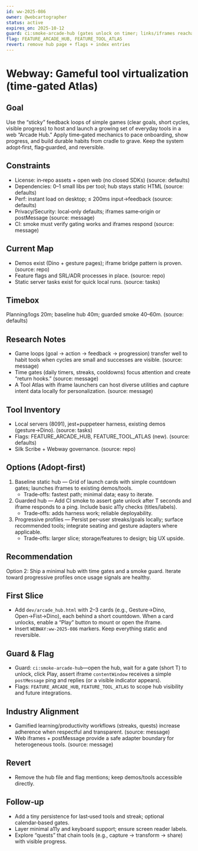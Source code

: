 ```yaml
---
id: ww-2025-086
owner: @webcartographer
status: active
expires_on: 2025-10-12
guard: ci:smoke-arcade-hub (gates unlock on timer; links/iframes reachable; a11y title present)
flag: FEATURE_ARCADE_HUB, FEATURE_TOOL_ATLAS
revert: remove hub page + flags + index entries
---
```

# Webway: Gameful tool virtualization (time‑gated Atlas)

## Goal

Use the “sticky” feedback loops of simple games (clear goals, short cycles, visible progress) to host and launch a growing set of everyday tools in a web “Arcade Hub.” Apply time‑gated mechanics to pace onboarding, show progress, and build durable habits from cradle to grave. Keep the system adopt‑first, flag‑guarded, and reversible.

## Constraints

- License: in‑repo assets + open web (no closed SDKs) (source: defaults)
- Dependencies: 0–1 small libs per tool; hub stays static HTML (source: defaults)
- Perf: instant load on desktop; ≤ 200ms input→feedback (source: defaults)
- Privacy/Security: local‑only defaults; iframes same‑origin or postMessage (source: message)
- CI: smoke must verify gating works and iframes respond (source: message)

## Current Map

- Demos exist (Dino + gesture pages); iframe bridge pattern is proven. (source: repo)
- Feature flags and SRL/ADR processes in place. (source: repo)
- Static server tasks exist for quick local runs. (source: tasks)

## Timebox

Planning/logs 20m; baseline hub 40m; guarded smoke 40–60m. (source: defaults)

## Research Notes

- Game loops (goal → action → feedback → progression) transfer well to habit tools when cycles are small and successes are visible. (source: message)
- Time gates (daily timers, streaks, cooldowns) focus attention and create “return hooks.” (source: message)
- A Tool Atlas with iframe launchers can host diverse utilities and capture intent data locally for personalization. (source: message)

## Tool Inventory

- Local servers (8091), jest+puppeteer harness, existing demos (gesture→Dino). (source: tasks)
- Flags: FEATURE_ARCADE_HUB, FEATURE_TOOL_ATLAS (new). (source: defaults)
- Silk Scribe + Webway governance. (source: repo)

## Options (Adopt‑first)

1. Baseline static hub — Grid of launch cards with simple countdown gates; launches iframes to existing demos/tools.
   - Trade‑offs: fastest path; minimal data; easy to iterate.
2. Guarded hub — Add CI smoke to assert gate unlock after T seconds and iframe responds to a ping. Include basic a11y checks (titles/labels).
   - Trade‑offs: adds harness work; reliable deployability.
3. Progressive profiles — Persist per‑user streaks/goals locally; surface recommended tools; integrate seating and gesture adapters where applicable.
   - Trade‑offs: larger slice; storage/features to design; big UX upside.

## Recommendation

Option 2: Ship a minimal hub with time gates and a smoke guard. Iterate toward progressive profiles once usage signals are healthy.

## First Slice

- Add `dev/arcade_hub.html` with 2–3 cards (e.g., Gesture→Dino, Open→Fist→Dino), each behind a short countdown. When a card unlocks, enable a “Play” button to mount or open the iframe.
- Insert `WEBWAY:ww-2025-086` markers. Keep everything static and reversible.

## Guard & Flag

- Guard: `ci:smoke-arcade-hub`—open the hub, wait for a gate (short T) to unlock, click Play, assert iframe `contentWindow` receives a simple `postMessage` ping and replies (or a visible indicator appears).
- Flags: `FEATURE_ARCADE_HUB`, `FEATURE_TOOL_ATLAS` to scope hub visibility and future integrations.

## Industry Alignment

- Gamified learning/productivity workflows (streaks, quests) increase adherence when respectful and transparent. (source: message)
- Web iframes + postMessage provide a safe adapter boundary for heterogeneous tools. (source: message)

## Revert

- Remove the hub file and flag mentions; keep demos/tools accessible directly.

## Follow‑up

- Add a tiny persistence for last‑used tools and streak; optional calendar‑based gates.
- Layer minimal a11y and keyboard support; ensure screen reader labels.
- Explore “quests” that chain tools (e.g., capture → transform → share) with visible progress.
